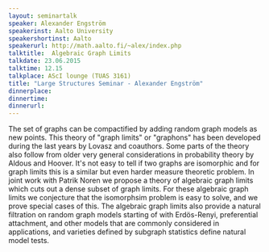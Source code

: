 ```yaml
---
layout: seminartalk
speaker: Alexander Engström
speakerinst: Aalto University
speakershortinst: Aalto
speakerurl: http://math.aalto.fi/~alex/index.php
talktitle:  Algebraic Graph Limits
talkdate: 23.06.2015
talktime: 12.15
talkplace: AScI lounge (TUAS 3161)
title: "Large Structures Seminar - Alexander Engström"
dinnerplace: 
dinnertime: 
dinnerurl: 
---
```

The set of graphs can be compactified by adding random graph models as new points. This theory of "graph limits" or "graphons" has been developed during the last years by Lovasz and coauthors. Some parts of the theory also follow from older very general considerations in probability theory by Aldous and Hoover. It's not easy to tell if two graphs are isomorphic and for graph limits this is a similar but even harder measure theoretic problem. In joint work with Patrik Noren we propose a theory of algebraic graph limits which cuts out a dense subset of graph limits. For these algebraic graph limits we conjecture that the isomorphsim problem is easy to solve, and we prove special cases of this. The algebraic graph limits also provide a natural filtration on random graph models starting of with Erdös-Renyi, preferential attachment, and other models that are commonly considered in applications, and varieties defined by subgraph statistics define natural model tests.
